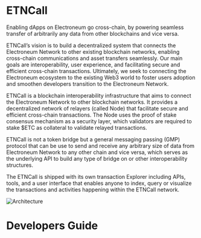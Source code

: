 # ETNCall

Enabling dApps on Electroneum go cross-chain, by powering seamless transfer of arbitrarily any data from other blockchains and vice versa.

ETNCall’s vision is to build a decentralized system that connects the Electroneum Network to other existing blockchain networks, enabling cross-chain communications and asset transfers seamlessly. Our main goals are interoperability, user experience, and facilitating secure and efficient cross-chain transactions. Ultimately, we seek to connecting the Electroneum ecosystem to the existing Web3 world to foster users adoption and smoothen developers transition to the Electroneum Network.

ETNCall is a blockchain interoperability infrastructure that aims to connect the Electroneum Network to other blockchain networks. It provides a decentralized network of relayers (called Node) that facilitate secure and efficient cross-chain transactions. The Node uses the proof of stake consensus mechanism as a security layer, which validators are required to stake $ETC as collateral to validate relayed transactions.

ETNCall is not a token bridge but a general messaging passing (GMP) protocol that can be use to send and receive any arbitrary size of data from Electroneum Network to any other chain and vice versa, which serves as the underlying API to build any type of bridge on or other interoperability structures.

The ETNCall is shipped with its own transaction Explorer including APIs, tools, and a user interface that enables anyone to index, query or visualize the transactions and activities happening within the ETNCall network.

![Architecture](https://github.com/user-attachments/assets/5c964136-668b-46c9-895e-3ce4a2d636a8)

# Developers Guide
